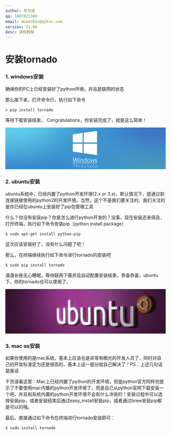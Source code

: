 ```yaml
---
author: 牟文斌
qq: 1007821300
email: muwenbin@qikux.com
version: V1.00
desc: 课程教案
---
```


# 安装tornado

### 1. windows安装

确保你的PC上已经安装好了python环境，并且是联网的状态

那么接下来，打开命令行，执行如下命令

```
> pip install tornado
```

等待下载安装结束， Congratulations，你安装完成了，就是这么简单！

![](/assets/windows)

### 2. ubuntu安装

ubuntu系统中，已经内置了python开发环境\(2.x or 3.x\)，默认情况下，是通过软连接链接使用的python2的开发环境，当然，这个不是我们要关注的，我们关注的是你已经在ubuntu上安装好了pip包管理工具

什么？你没有安装pip？你是怎么进行python开发的？没事，现在安装还来得及，打开终端，执行如下命令安装pip（python install package）

```
$ sudo apt-get install python-pip
```

这次应该安装好了，没有什么问题了吧！

那么，在终端继续执行如下命令进行tornado的安装吧

```
$ sudo pip install tornado
```

漫漫长夜无心睡眠，等待联网下载并且自动配置安装结束，恭喜恭喜，ubuntu下，你的tornado也可以使用了。

![](/assets/ubuntu)

### 3. mac os安装

如果你使用的是mac系统，基本上应该也是非常有眼光的开发人员了，同时对自己的开发标准定为还是很高的，基本上这一部分就自己解决了！PS：上述几句话是废话

干货请看这里：Mac上已经内置了python的开发环境，但是python官方同样也提示了不要使用mac内置的python开发环境了，而是自己从python官网下载安装一个吧，并且和系统内置的python开发环境不会有什么冲突的！安装过程中可以选择安装pip，或者安装结束后通过easy\_install安装pip，或者通过brew安装pip都是可以的哦。

最后，直接通过如下命令在终端进行tornado安装即可：

```
$ sudo install tornado
```



